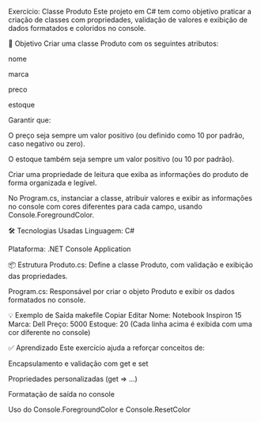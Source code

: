 Exercício: Classe Produto
Este projeto em C# tem como objetivo praticar a criação de classes com propriedades, validação de valores e exibição de dados formatados e coloridos no console.

🧠 Objetivo
Criar uma classe Produto com os seguintes atributos:

nome

marca

preco

estoque

Garantir que:

O preço seja sempre um valor positivo (ou definido como 10 por padrão, caso negativo ou zero).

O estoque também seja sempre um valor positivo (ou 10 por padrão).

Criar uma propriedade de leitura que exiba as informações do produto de forma organizada e legível.

No Program.cs, instanciar a classe, atribuir valores e exibir as informações no console com cores diferentes para cada campo, usando Console.ForegroundColor.

🛠️ Tecnologias Usadas
Linguagem: C#

Plataforma: .NET Console Application

📦 Estrutura
Produto.cs: Define a classe Produto, com validação e exibição das propriedades.

Program.cs: Responsável por criar o objeto Produto e exibir os dados formatados no console.

💡 Exemplo de Saída
makefile
Copiar
Editar
Nome: Notebook Inspiron 15
Marca: Dell
Preço: 5000
Estoque: 20
(Cada linha acima é exibida com uma cor diferente no console)

✅ Aprendizado
Este exercício ajuda a reforçar conceitos de:

Encapsulamento e validação com get e set

Propriedades personalizadas (get => ...)

Formatação de saída no console

Uso do Console.ForegroundColor e Console.ResetColor
